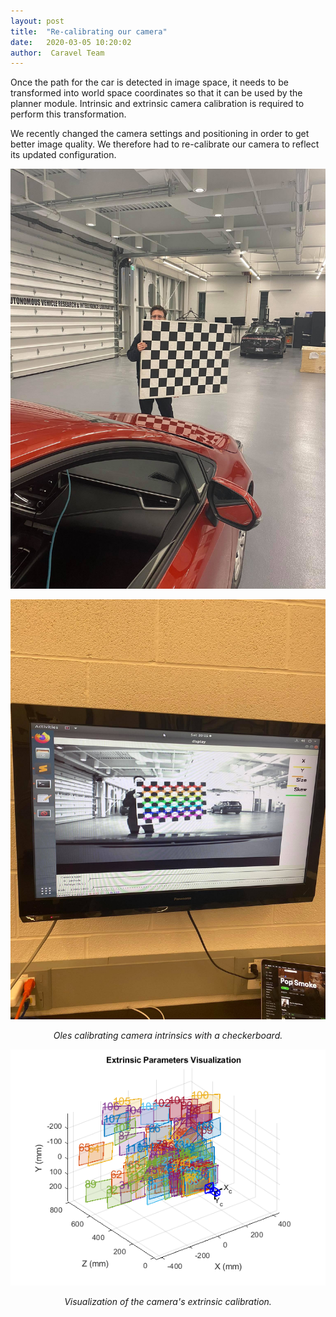 ```yaml
---
layout: post
title:  "Re-calibrating our camera"
date:   2020-03-05 10:20:02
author:  Caravel Team
---
```


Once the path for the car is detected in image space, it needs to be
transformed into world space coordinates so that it can be used by the planner
module. Intrinsic and extrinsic camera calibration is required to perform
this transformation.

We recently changed the camera settings and positioning in order to get
better image quality. We therefore had to re-calibrate our camera to
reflect its updated configuration.


<p align = 'center'>
<img src = '/assets/img/calib1.jpg' width = '600'>
</p>

<p align = 'center'>
<img src = '/assets/img/calib2.jpg' width = '600'>
</p>

<p align = 'center'><i>
Oles calibrating camera intrinsics with a checkerboard.
</i></p>



<p align = 'center'>
<img src = '/assets/img/ext_calib.png' width = '600'>
</p>

<p align = 'center'><i>
Visualization of the camera's extrinsic calibration.
</i></p>
